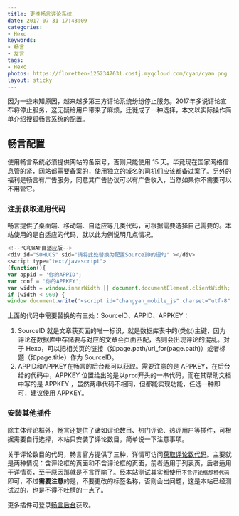 ```yaml
---
title: 更换畅言评论系统
date: 2017-07-31 17:43:09
categories:
- Hexo
keywords:
- 畅言
- 友言
tags:
- Hexo
photos: https://floretten-1252347631.costj.myqcloud.com/cyan/cyan.png
layout: sticky
---
```


因为一些未知原因，越来越多第三方评论系统纷纷停止服务。2017年多说评论宣布将停止服务，这无疑给用户带来了麻烦，迁徙成了一种选择，本文以实际操作简单介绍搜狐畅言系统的配置。

<!--more-->

## 畅言配置

使用畅言系统必须提供网站的备案号，否则只能使用 15 天。毕竟现在国家网络信息管的紧，网站都需要备案的，使用独立的域名的司机们应该都备过案了。另外的福利是畅言有广告服务，同意其广告协议可以有广告收入，当然如果你不需要可以不用管它。

### 注册获取通用代码

畅言提供了桌面端、移动端、自适应等几类代码，可根据需要选择自己需要的。本站使用的是自适应的代码，就以此为例说明几点情况。

```javascript
<!--PC和WAP自适应版-->
<div id="SOHUCS" sid="请将此处替换为配置SourceID的语句" ></div>
<script type="text/javascript">
(function(){
var appid = '你的APPID';
var conf = '你的APPKEY';
var width = window.innerWidth || document.documentElement.clientWidth;
if (width < 960) {
window.document.write('<script id="changyan_mobile_js" charset="utf-8" type="text/javascript" src="https://changyan.sohu.com/upload/mobile/wap-js/changyan_mobile.js?client_id=' + appid + '&conf=' + conf + '"><\/script>'); } else { var loadJs=function(d,a){var c=document.getElementsByTagName("head")[0]||document.head||document.documentElement;var b=document.createElement("script");b.setAttribute("type","text/javascript");b.setAttribute("charset","UTF-8");b.setAttribute("src",d);if(typeof a==="function"){if(window.attachEvent){b.onreadystatechange=function(){var e=b.readyState;if(e==="loaded"||e==="complete"){b.onreadystatechange=null;a()}}}else{b.onload=a}}c.appendChild(b)};loadJs("https://changyan.sohu.com/upload/changyan.js",function(){window.changyan.api.config({appid:appid,conf:conf})}); } })(); </script>
```

上面的代码中需要替换的有三处：SourceID、APPID、APPKEY：
1. SourceID 就是文章获页面的唯一标识，就是数据库表中的(类似)主键，因为评论在数据库中存储要与对应的文章会页面匹配，否则会出现评论的混乱。对于 Hexo，可以把相关页的链接（如page.path/url_for(page.path)）或者标题（如page.title）作为 SourceID。
2. APPID和APPKEY在畅言的后台都可以获取。需要注意的是 APPKEY，在后台给的代码中，APPKEY 位置给出的是以``prod``开头的一串代码，而在其帮助文档中写的是 APPKEY ，虽然两串代码不相同，但都能实现功能，任选一种即可，建议使用 APPKEY。

### 安装其他插件

除主体评论框外，畅言还提供了诸如评论数目、热门评论、热评用户等插件，可根据需要自行选择，本站只安装了评论数目，简单说一下注意事项。

关于评论数目的代码，畅言官方提供了三种，详情可访问[获取评论数代码](http://changyan.kuaizhan.com/install/code/comment-count-code)。主要就是两种情况：含评论框的页面和不含评论框的页面，前者适用于列表页，后者适用于详情页，至于原因那就是不言而喻了。经本站测试其实都使用``不含评论框那种代码``即可，不过**需要注意**的是，不要更改的标签名称，否则会出问题，这是本站已经测试过的，也是不得不吐槽的一点了。

更多插件可登录[畅言后台](http://changyan.kuaizhan.com/labs/list)获取。
